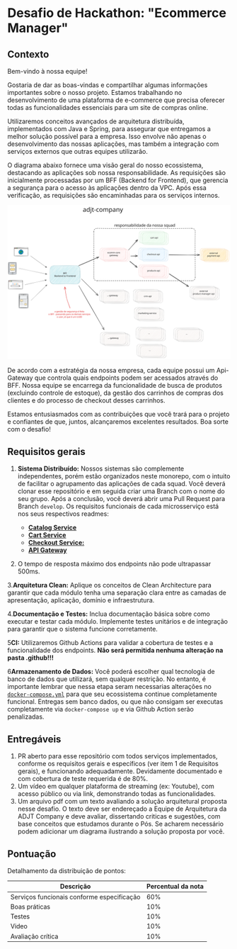 # Desafio de Hackathon: "Ecommerce Manager"

## Contexto

Bem-vindo à nossa equipe!

Gostaria de dar as boas-vindas e compartilhar algumas informações importantes sobre o nosso projeto. Estamos trabalhando no desenvolvimento de uma plataforma de e-commerce que precisa oferecer todas as funcionalidades essenciais para um site de compras online.

Utilizaremos conceitos avançados de arquitetura distribuída, implementados com Java e Spring, para assegurar que entregamos a melhor solução possível para a empresa. Isso envolve não apenas o desenvolvimento das nossas aplicações, mas também a integração com serviços externos que outras equipes utilizarão.

O diagrama abaixo fornece uma visão geral do nosso ecossistema, destacando as aplicações sob nossa responsabilidade. As requisições são inicialmente processadas por um BFF (Backend for Frontend), que gerencia a segurança para o acesso às aplicações dentro da VPC. Após essa verificação, as requisições são encaminhadas para os serviços internos.

![Ecossistema ADJT](/docs/readme-files/diagrama.svg)

De acordo com a estratégia da nossa empresa, cada equipe possui um Api-Gateway que controla quais endpoints podem ser acessados através do BFF. Nossa equipe se encarrega da funcionalidade de busca de produtos (excluindo controle de estoque), da gestão dos carrinhos de compras dos clientes e do processo de checkout desses carrinhos.

Estamos entusiasmados com as contribuições que você trará para o projeto e confiantes de que, juntos, alcançaremos excelentes resultados. Boa sorte com o desafio!

## Requisitos gerais 

1. **Sistema Distribuído:** Nossos sistemas são complemente independentes, porém estão organizados neste monorepo, com o intuito de facilitar o agrupamento das aplicações de cada squad. Você deverá clonar esse repositório e em seguida criar uma Branch com o nome do seu grupo. Após a conclusão, você deverá abrir uma Pull Request para Branch `develop`. Os requisitos funcionais de cada microsserviço está nos seus respectivos readmes:
   - [**Catalog Service**]()
   - [**Cart Service**](cart/README.md)
   - [**Checkout Service:**](checkout/README.md)
   - [**API Gateway**](gateway/README.md)

2. O tempo de resposta máximo dos endpoints não pode ultrapassar 500ms.

3.**Arquitetura Clean:** Aplique os conceitos de Clean Architecture para garantir que cada módulo tenha uma separação clara entre as camadas de apresentação, aplicação, domínio e infraestrutura.

4.**Documentação e Testes:** Inclua documentação básica sobre como executar e testar cada módulo. Implemente testes unitários e de integração para garantir que o sistema funcione corretamente.

5**CI:** Utilizaremos Github Actions para validar a cobertura de testes e a funcionalidade dos endpoints. **Não será permitida nenhuma alteração na pasta .github!!!**

6**Armazenamento de Dados:** Você poderá escolher qual tecnologia de banco de dados que utilizará, sem qualquer restrição. No entanto, é importante lembrar que nessa etapa seram necessarias alterações no [`docker-compose.yml`](docker-compose.yml) para que seu ecossistema continue completamente funcional. Entregas sem banco dados, ou que não consigam ser executas completamente via `docker-compose up` e via Github Action serão penalizadas.



## Entregáveis

1. PR aberto para esse repositório com todos serviços implementados, conforme os requisitos gerais e específicos (ver item 1 de Requisitos gerais), e funcionando adequadamente. Devidamente documentado e com  cobertura de teste requerida é de 80%. 
2. Um vídeo em qualquer plataforma de streaming (ex: Youtube), com acesso público ou via link, demonstrando todas as funcionalidades.
3. Um arquivo pdf com um texto avaliando a solução arquitetural proposta nesse desafio. O texto deve ser endereçado a Equipe de Arquitetura da ADJT Company e deve avaliar, dissertando criticas e sugestões, com base conceitos que estudamos durante o Pós. Se acharem necessário podem adicionar um diagrama ilustrando a solução proposta por você.

## Pontuação

Detalhamento da distribuição de pontos:

| Descrição                                  | Percentual da nota |
|--------------------------------------------|------------------|
| Serviços funcionais conforme especificação | 60%              |
| Boas práticas                              | 10%              |
| Testes                                     | 10%              |
| Video                                      | 10%              |
| Avaliação crítica                          | 10%              |
